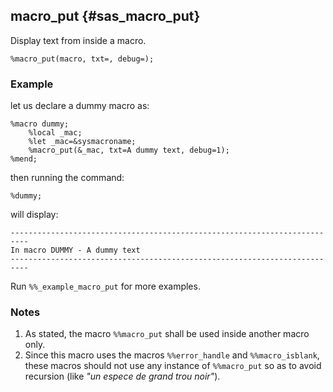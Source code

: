 ## macro_put {#sas_macro_put}
Display text from inside a macro.

	%macro_put(macro, txt=, debug=);

### Example
let us declare a dummy macro as:

	%macro dummy;
		%local _mac;
		%let _mac=&sysmacroname;
		%macro_put(&_mac, txt=A dummy text, debug=1);
	%mend;

then running the command:

	%dummy;

will display:

	--------------------------------------------------------------------------
	In macro DUMMY - A dummy text
	--------------------------------------------------------------------------

Run `%%_example_macro_put` for more examples.

### Notes
1. As stated, the macro `%%macro_put` shall be used inside another macro only.
2. Since this macro uses the macros `%%error_handle` and `%%macro_isblank`, these macros 
should not use any instance of `%%macro_put` so as to avoid recursion (like _"un espece 
de grand trou noir"_). 
